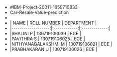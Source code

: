 + #IBM-Project-20011-1659710833
+  Car-Resale-Value-prediction
+
+ | NAME               | ROLL NUMBER  |   DEPARTMENT  |   
+ |-------------------:|:------------:|:-------------:|
+ |SHALINI P           | 130719106039 |   ECE         |
+ |PAVITHRA S          | 130719106025 |   ECE         |
+ |NITHYANAGALAKSHMI M | 130719106021 |   ECE         |
+ |PRABHAKARAN U       | 130719106026 |   ECE         |
